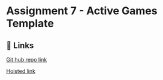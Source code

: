 # Assignment 7 - Active Games Template






## 🔗 Links
[Git hub repo link](https://github.com/manasa8910/active-games)

[Hoisted link](https://manasa8910.github.io/active-games/)
